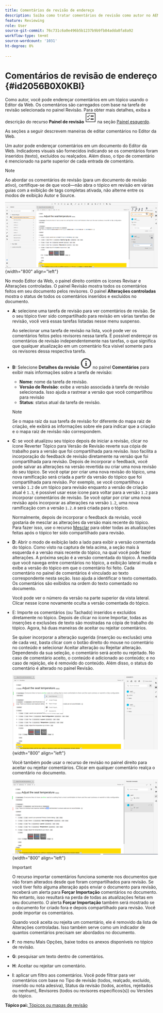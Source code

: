 ```yaml
---
title: Comentários de revisão de endereço
description: Saiba como tratar comentários de revisão como autor no AEM Guides. Descubra como um autor pode editar, filtrar, aceitar ou rejeitar comentários em um documento.
feature: Reviewing
role: User
source-git-commit: 76c731c6a0e496b5b1237b9b9fb84adda8fa8a92
workflow-type: tm+mt
source-wordcount: '1031'
ht-degree: 0%

---
```


# Comentários de revisão de endereço {#id2056B0X0KBI}


Como autor, você pode endereçar comentários em um tópico usando o Editor da Web. Os comentários são carregados com base na tarefa de revisão selecionada no painel Revisão. Para obter mais detalhes, exiba a descrição do recurso **Painel de revisão** ![](images/active-review-tasklist-icon.svg) na seção [Painel esquerdo](/help/product-guide/user-guide/web-editor-features.md#id2051EA0M0HS).

As seções a seguir descrevem maneiras de editar comentários no Editor da Web.

Um autor pode endereçar comentários em um documento do Editor da Web. Indicadores visuais são fornecidos indicando se os comentários foram inseridos \(texto\), excluídos ou realçados. Além disso, o tipo de comentário é mencionado na parte superior de cada entrada de comentário.

>[!NOTE]
>
> Ao abordar os comentários de revisão \(para um documento de revisão ativo\), certifique-se de que você—não abra o tópico em revisão em várias guias com a exibição de tags completas ativada, não alterne entre os modos de exibição Autor e Source.

![](images/comments-page-web-editor_cs.png){width="800" align="left"}

No modo Editor da Web, o painel direito contém os ícones Revisar e Alterações controladas. O painel Revisão mostra todos os comentários feitos em seu documento pelos revisores. O painel **Alterações controladas** mostra o status de todos os comentários inseridos e excluídos no documento.

- **A**: selecione uma tarefa de revisão para ver comentários de revisão. Se o seu tópico tiver sido compartilhado para revisão em várias tarefas de revisão, você verá essas tarefas listadas nesse menu suspenso.

  Ao selecionar uma tarefa de revisão na lista, você pode ver os comentários feitos pelos revisores nessa tarefa. É possível endereçar os comentários de revisão independentemente nas tarefas, o que significa que qualquer atualização em um comentário fica visível somente para os revisores dessa respectiva tarefa.

- **B:** Selecione **Detalhes da revisão** ![](images/active-review-info-icon.svg) no painel **Comentários** para exibir mais informações sobre a tarefa de revisão:

   - **Nome**: nome da tarefa de revisão.
   - **Versão de Revisão**: exibe a versão associada à tarefa de revisão selecionada. Isso ajuda a rastrear a versão que você compartilhou para revisão
   - **Status**: status atual da tarefa de revisão.

  >[!NOTE]
  >
  > Se o mapa raiz da sua tarefa de revisão for diferente do mapa raiz de criação, ele exibirá as informações sobre ele para indicar que a criação e o mapa raiz de revisão não correspondem.

- **C**: se você atualizou seu tópico depois de iniciar a revisão, clicar no ícone Reverter Tópico para Versão de Revisão reverte sua cópia de trabalho para a versão que foi compartilhada para revisão. Isso facilita a incorporação do feedback de revisão diretamente na versão que foi compartilhada para revisão. Depois de incorporar o feedback, você pode salvar as alterações na versão revertida ou criar uma nova revisão do seu tópico. Se você optar por criar uma nova revisão do tópico, uma nova ramificação será criada a partir da versão do tópico que foi compartilhada para revisão. Por exemplo, se você compartilhou a versão `1.2` de um tópico para revisão enquanto a versão de criação atual é `1.3`, é possível usar esse ícone para voltar para a versão `1.2` para incorporar comentários de revisão. Se você optar por criar uma nova revisão após incorporar as alterações na versão `1.2`, uma nova ramificação com a versão `1.2.0` será criada para o tópico.

  Normalmente, depois de incorporar o feedback da revisão, você gostaria de mesclar as alterações da versão mais recente do tópico. Para fazer isso, use o recurso [Mesclar](web-editor-features.md#id205DF04E0HS) para obter todas as atualizações feitas após o tópico ter sido compartilhado para revisão.

- **D**: Abrir o modo de exibição lado a lado para exibir a versão comentada do tópico. Como visto na captura de tela acima, a seção mais à esquerda é a versão mais recente do tópico, na qual você pode fazer alterações. A próxima seção é a versão comentada do tópico. À medida que você navega entre comentários no tópico, a exibição lateral muda e exibe a versão do tópico em que o comentário foi feito. Cada comentário no painel de comentários é vinculado ao texto correspondente nesta seção. Isso ajuda a identificar o texto comentado. Os comentários são exibidos na ordem do texto comentado no documento.

  Você pode ver o número da versão na parte superior da vista lateral. Clicar nesse ícone novamente oculta a versão comentada do tópico.

- E: Importe os comentários \(ou Tachado\) inseridos e excluídos diretamente no tópico. Depois de clicar no ícone Importar, todas as inserções e exclusões de texto são mostradas na cópia de trabalho do tópico. Agora, há duas maneiras de aceitar ou rejeitar comentários.

  Se quiser incorporar a alteração sugerida \(inserção ou exclusão\) uma de cada vez, basta clicar com o botão direito do mouse no comentário no conteúdo e selecionar Aceitar alteração ou Rejeitar alteração. Dependendo da sua seleção, o comentário será aceito ou rejeitado. No caso de comentário aceito, o conteúdo é adicionado ao conteúdo; e no caso de rejeição, ele é removido do conteúdo. Além disso, o status do comentário é alterado no painel Revisão.

  ![](images/import-comment-accept-web-editor_cs.png){width="800" align="left"}

  Você também pode usar o recurso de revisão no painel direito para aceitar ou rejeitar comentários. Clicar em qualquer comentário realça o comentário no documento.

  ![](images/changes-tab_cs.png){width="800" align="left"}

  >[!IMPORTANT]
  >
  > O recurso importar comentários funciona somente nos documentos que não foram alterados desde que foram compartilhados para revisão. Se você tiver feito alguma alteração após enviar o documento para revisão, receberá um alerta para **Forçar Importação** comentários no documento. No entanto, isso resultará na perda de todas as atualizações feitas em seu documento. O alerta **Forçar Importação** também será mostrado se o documento for criado fora e depois compartilhado para revisão. Você pode importar os comentários.

  Quando você aceita ou rejeita um comentário, ele é removido da lista de Alterações controladas. Isso também serve como um indicador de quantos comentários precisam ser abordados no documento.

- **F**: no menu Mais Opções, baixe todos os anexos disponíveis no tópico de revisão.
- **G**: pesquisar um texto dentro de comentários.
- **H**: Aceitar ou rejeitar um comentário.

- **I**: aplicar um filtro aos comentários. Você pode filtrar para ver comentários com base no Tipo de revisão \(todos, realçado, excluído, inserido ou nota adesiva\), Status da revisão \(todos, aceitos, rejeitados ou nenhum\), Revisores \(todos ou revisores específicos\(s\)\) ou Versões do tópico.


**Tópico pai:**[ Tópicos ou mapas de revisão](review.md)
